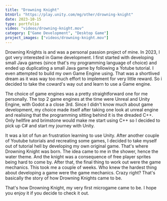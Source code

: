 ```yaml
---
title: "Drowning Knight"
btnUrl: "https://play.unity.com/mg/other/drowning-knight"
date: 2023-10-15
type: portfolio
video: "videos/drowning-knight.mov"
category: ["Game Development", "Desktop Game"]
project_images: ["videos/drowning-knight.mov"]
---
```


Drowning Knights is and was a personal passion project of mine. In 2023, I got very interested in Game development. I first started with developing small Java games (since that's my programming language of choice) and ended up duplicating a small Java game by following a Yotube tutorial. I even attempted to build my own Game Engine using. That was a shortlived dream as it was way too much effort to implement for very little reward. So i decided to take the coward's way out and learn to use a Game engine. 

The choice of game engines was a pretty straightforward one for me personally. The top 2 game engines at the time were Unreal and Unity Engine, with Godot a a close 3rd. Since I didn't know much about game development, my choice made itself after taking one look at unreal engine and realising that the programming sitting behind it is the dreaded C++. Only hellfire and brimstone would make me start using C++ so I decided to pick up C# and start my journey with Unity. 

It was a lot of fun an frustration learning to use Unity. After another couple of Youtube tutorials and recreating some games, I decided to take myself out of tutorial hell by developing my own original game. That's where Drowning Knight was born. The idea came to me in the shower, hence the water theme. And the knight was a consequence of free player sprites being hard to come by. After that, the final thing to work out were the game mechanics. This took me a couple of weeks. Who knew the hardest thing about developing a game were the game mechanics. Crazy right? That's basically the story of how Drowning Knights came to be. 

That's how Drowning Knight, my very first microgame came to be. I hope you enjoy it if you decide to check it out. 